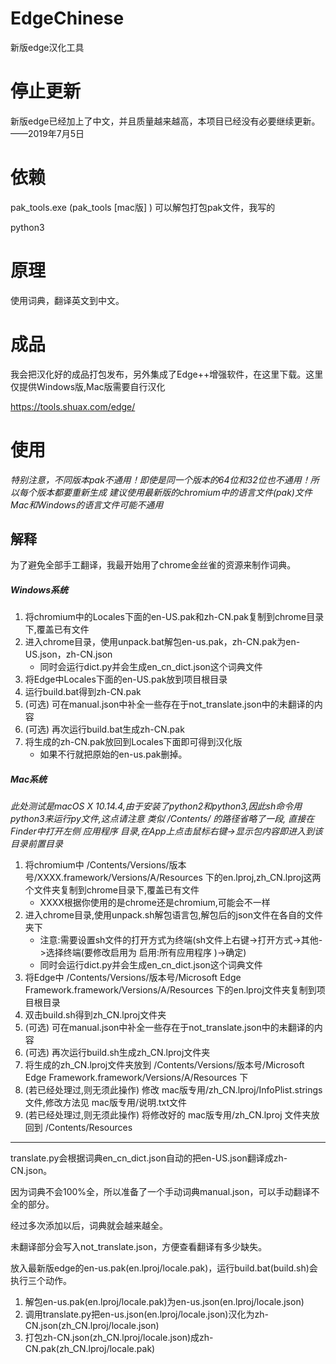 # EdgeChinese
新版edge汉化工具

# 停止更新
新版edge已经加上了中文，并且质量越来越高，本项目已经没有必要继续更新。
——2019年7月5日

# 依赖
pak_tools.exe (pak_tools \[mac版] ) 可以解包打包pak文件，我写的

python3

# 原理
使用词典，翻译英文到中文。

# 成品
我会把汉化好的成品打包发布，另外集成了Edge++增强软件，在这里下载。这里仅提供Windows版,Mac版需要自行汉化

https://tools.shuax.com/edge/

# 使用

*特别注意，不同版本pak不通用！即使是同一个版本的64位和32位也不通用！所以每个版本都要重新生成*
*建议使用最新版的chromium中的语言文件(pak)文件*
*Mac和Windows的语言文件可能不通用*

## 解释
为了避免全部手工翻译，我最开始用了chrome金丝雀的资源来制作词典。 

##### Windows系统
1. 将chromium中的Locales下面的en-US.pak和zh-CN.pak复制到chrome目录下,覆盖已有文件
2. 进入chrome目录，使用unpack.bat解包en-us.pak，zh-CN.pak为en-US.json，zh-CN.json
    + 同时会运行dict.py并会生成en_cn_dict.json这个词典文件
3. 将Edge中Locales下面的en-US.pak放到项目根目录    
4. 运行build.bat得到zh-CN.pak
5. (可选) 可在manual.json中补全一些存在于not_translate.json中的未翻译的内容
6. (可选) 再次运行build.bat生成zh-CN.pak
7. 将生成的zh-CN.pak放回到Locales下面即可得到汉化版
    + 如果不行就把原始的en-us.pak删掉。

##### Mac系统

*此处测试是macOS X 10.14.4,由于安装了python2和python3,因此sh命令用python3来运行py文件,这点请注意*
*类似 /Contents/ 的路径省略了一段, 直接在Finder中打开左侧 应用程序 目录,在App上点击鼠标右键->显示包内容即进入到该目录前置目录*
1. 将chromium中 /Contents/Versions/版本号/XXXX.framework/Versions/A/Resources 下的en.lproj,zh_CN.lproj这两个文件夹复制到chrome目录下,覆盖已有文件
    + XXXX根据你使用的是chrome还是chromium,可能会不一样
2. 进入chrome目录,使用unpack.sh解包语言包,解包后的json文件在各自的文件夹下
    + 注意:需要设置sh文件的打开方式为终端(sh文件上右键->打开方式->其他->选择终端(要修改启用为 启用\:所有应用程序 )->确定)
    + 同时会运行dict.py并会生成en_cn_dict.json这个词典文件
3. 将Edge中 /Contents/Versions/版本号/Microsoft Edge Framework.framework/Versions/A/Resources 下的en.lproj文件夹复制到项目根目录
4. 双击build.sh得到zh_CN.lproj文件夹
5. (可选) 可在manual.json中补全一些存在于not_translate.json中的未翻译的内容
6. (可选) 再次运行build.sh生成zh_CN.lproj文件夹
7. 将生成的zh_CN.lproj文件夹放到 /Contents/Versions/版本号/Microsoft Edge Framework.framework/Versions/A/Resources 下
8. (若已经处理过,则无须此操作) 修改 mac版专用/zh_CN.lproj/InfoPlist.strings文件,修改方法见 mac版专用/说明.txt文件
9. (若已经处理过,则无须此操作) 将修改好的 mac版专用/zh_CN.lproj 文件夹放回到 /Contents/Resources

---

translate.py会根据词典en_cn_dict.json自动的把en-US.json翻译成zh-CN.json。

因为词典不会100%全，所以准备了一个手动词典manual.json，可以手动翻译不全的部分。

经过多次添加以后，词典就会越来越全。

未翻译部分会写入not_translate.json，方便查看翻译有多少缺失。

放入最新版edge的en-us.pak(en.lproj/locale.pak)，运行build.bat(build.sh)会执行三个动作。

1. 解包en-us.pak(en.lproj/locale.pak)为en-us.json(en.lproj/locale.json)
2. 调用translate.py把en-us.json(en.lproj/locale.json)汉化为zh-CN.json(zh_CN.lproj/locale.json)
3. 打包zh-CN.json(zh_CN.lproj/locale.json)成zh-CN.pak(zh_CN.lproj/locale.pak)
